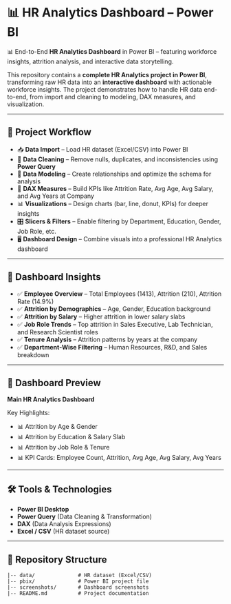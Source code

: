 # 📊 HR Analytics Dashboard – Power BI  

📊 End-to-End **HR Analytics Dashboard** in Power BI – featuring workforce insights, attrition analysis, and interactive data storytelling.  

This repository contains a **complete HR Analytics project in Power BI**, transforming raw HR data into an **interactive dashboard** with actionable workforce insights. The project demonstrates how to handle HR data end-to-end, from import and cleaning to modeling, DAX measures, and visualization.  

---

## 🚀 Project Workflow  

- 📥 **Data Import** – Load HR dataset (Excel/CSV) into Power BI  
- 🧹 **Data Cleaning** – Remove nulls, duplicates, and inconsistencies using **Power Query**  
- 🔗 **Data Modeling** – Create relationships and optimize the schema for analysis  
- 📐 **DAX Measures** – Build KPIs like Attrition Rate, Avg Age, Avg Salary, and Avg Years at Company  
- 📊 **Visualizations** – Design charts (bar, line, donut, KPIs) for deeper insights  
- 🎛 **Slicers & Filters** – Enable filtering by Department, Education, Gender, Job Role, etc.  
- 🖥 **Dashboard Design** – Combine visuals into a professional HR Analytics dashboard  

---

## 📂 Dashboard Insights  

- ✅ **Employee Overview** – Total Employees (1413), Attrition (210), Attrition Rate (14.9%)  
- ✅ **Attrition by Demographics** – Age, Gender, Education background  
- ✅ **Attrition by Salary** – Higher attrition in lower salary slabs  
- ✅ **Job Role Trends** – Top attrition in Sales Executive, Lab Technician, and Research Scientist roles  
- ✅ **Tenure Analysis** – Attrition patterns by years at the company  
- ✅ **Department-Wise Filtering** – Human Resources, R&D, and Sales breakdown  

---

## 📸 Dashboard Preview  

**Main HR Analytics Dashboard**  

Key Highlights:  
- 📊 Attrition by Age & Gender  
- 📊 Attrition by Education & Salary Slab  
- 📊 Attrition by Job Role & Tenure  
- 📊 KPI Cards: Employee Count, Attrition, Avg Age, Avg Salary, Avg Years  
  

---

## 🛠 Tools & Technologies  

- **Power BI Desktop**  
- **Power Query** (Data Cleaning & Transformation)  
- **DAX** (Data Analysis Expressions)  
- **Excel / CSV** (HR dataset source)  

---

## 📂 Repository Structure  

```plaintext
|-- data/              # HR dataset (Excel/CSV)  
|-- pbix/              # Power BI project file  
|-- screenshots/       # Dashboard screenshots  
|-- README.md          # Project documentation  
